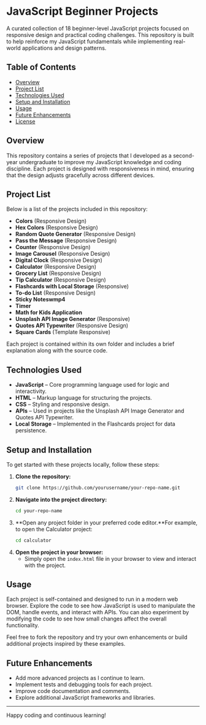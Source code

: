 # JavaScript Beginner Projects

A curated collection of 18 beginner-level JavaScript projects focused on responsive design and practical coding challenges. This repository is built to help reinforce my JavaScript fundamentals while implementing real-world applications and design patterns.

## Table of Contents

- [Overview](#overview)
- [Project List](#project-list)
- [Technologies Used](#technologies-used)
- [Setup and Installation](#setup-and-installation)
- [Usage](#usage)
- [Future Enhancements](#future-enhancements)
- [License](#license)

## Overview

This repository contains a series of projects that I developed as a second-year undergraduate to improve my JavaScript knowledge and coding discipline. Each project is designed with responsiveness in mind, ensuring that the design adjusts gracefully across different devices.

## Project List

Below is a list of the projects included in this repository:

- **Colors** (Responsive Design)
- **Hex Colors** (Responsive Design)
- **Random Quote Generator** (Responsive Design)
- **Pass the Message** (Responsive Design)
- **Counter** (Responsive Design)
- **Image Carousel** (Responsive Design)
- **Digital Clock** (Responsive Design)
- **Calculator** (Responsive Design)
- **Grocery List** (Responsive Design)
- **Tip Calculator** (Responsive Design)
- **Flashcards with Local Storage** (Responsive)
- **To-do List** (Responsive Design)
- **Sticky Noteswmp4**
- **Timer**
- **Math for Kids Application**
- **Unsplash API Image Generator** (Responsive)
- **Quotes API Typewriter** (Responsive Design)
- **Square Cards** (Template Responsive)

Each project is contained within its own folder and includes a brief explanation along with the source code.

## Technologies Used

- **JavaScript** – Core programming language used for logic and interactivity.
- **HTML** – Markup language for structuring the projects.
- **CSS** – Styling and responsive design.
- **APIs** – Used in projects like the Unsplash API Image Generator and Quotes API Typewriter.
- **Local Storage** – Implemented in the Flashcards project for data persistence.

## Setup and Installation

To get started with these projects locally, follow these steps:

1. **Clone the repository:**
   ```bash
   git clone https://github.com/yourusername/your-repo-name.git
   ```
2. **Navigate into the project directory:**
   ```bash
   cd your-repo-name
   ```
3. **Open any project folder in your preferred code editor.**For example, to open the Calculator project:
   ```bash
   cd calculator
   ```
4. **Open the project in your browser:**
   - Simply open the `index.html` file in your browser to view and interact with the project.

## Usage

Each project is self-contained and designed to run in a modern web browser. Explore the code to see how JavaScript is used to manipulate the DOM, handle events, and interact with APIs. You can also experiment by modifying the code to see how small changes affect the overall functionality.

Feel free to fork the repository and try your own enhancements or build additional projects inspired by these examples.

## Future Enhancements

- Add more advanced projects as I continue to learn.
- Implement tests and debugging tools for each project.
- Improve code documentation and comments.
- Explore additional JavaScript frameworks and libraries.

---

Happy coding and continuous learning!
